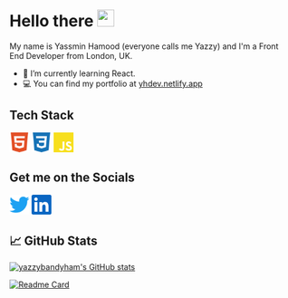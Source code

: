 # Hello there <img src="https://raw.githubusercontent.com/MartinHeinz/MartinHeinz/master/wave.gif" width="30px" height="30px" />
My name is Yassmin Hamood (everyone calls me Yazzy) and I'm a Front End Developer from London, UK.

- 🌱 I’m currently learning React.
- 💻 You can find my portfolio at [yhdev.netlify.app](https://yhdev.netlify.app/)


## Tech Stack
<p style="align: left;">
<img src="https://github.com/yazzybandyham/yazzybandyham/blob/e3b7040f30c2a567f5dbc4f145af081c8c5b82fa/html.svg" width="35px">
<img src="https://github.com/yazzybandyham/yazzybandyham/blob/54ee43f666463be43fed3318ab7308cc6123bc2d/download.svg" width="35px">
<img src="https://github.com/yazzybandyham/yazzybandyham/blob/54ee43f666463be43fed3318ab7308cc6123bc2d/js.svg" width="35px">
</p>

## Get me on the Socials
<p style="align: left;">
  <a href="https://twitter.com/yazzybandyham"> 
  <img src="https://github.com/yazzybandyham/yazzybandyham/blob/e6f889266fab77242bb286e8a18180265d921ecb/twitter.svg" width="35px"></a>
  <a href="https://www.linkedin.com/in/yassmin-hamood/"> <img src="https://github.com/yazzybandyham/yazzybandyham/blob/e6f889266fab77242bb286e8a18180265d921ecb/linkedin.svg" width="35px"></a>
</p>

## &#x1f4c8; GitHub Stats
[![yazzybandyham's GitHub stats](https://github-readme-stats.vercel.app/api?username=yazzybandyham&hide=stars,prs&show_icons=true)](https://github.com/yazzybandyham/github-readme-stats)

[![Readme Card](https://github-readme-stats.vercel.app/api/pin/?username=yazzybandham&repo=github-readme-stats)](https://github.com/yazzybandyham/github-readme-stats)

